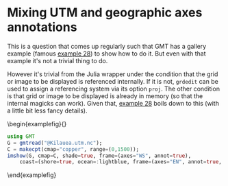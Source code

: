 # Mixing UTM and geographic axes annotations

This is a question that comes up regularly such that GMT has a gallery example (famous
[example 28](https://docs.generic-mapping-tools.org/dev/gallery/ex28.html#example-28)) to show how to do it.
But even with that example it's not a trivial thing to do.

However it's trivial from the Julia wrapper under the condition that the grid or image to be displayed is
referenced internally. If it is not, `grdedit` can be used to assign a referencing system via its option `proj`.
The other condition is that grid or image to be displayed is already in memory (so that the internal
magicks can work). Given that, [example 28](https://docs.generic-mapping-tools.org/dev/gallery/ex28.html#example-28)
boils down to this (with a little bit less fancy details).


\begin{examplefig}{}
```julia
using GMT
G = gmtread("@Kilauea.utm.nc");
C = makecpt(cmap="copper", range=(0,1500));
imshow(G, cmap=C, shade=true, frame=(axes="WS", annot=true),
	coast=(shore=true, ocean=:lightblue, frame=(axes="EN", annot=true, grid=true)))
```
\end{examplefig}
